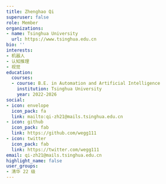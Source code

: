 ```yaml
---
title: Zhenghao Qi
superuser: false
role: Member
organizations:
- name: Tsinghua University
  url: https://www.tsinghua.edu.cn
bio: ''
interests:
- 机器人
- 认知推理
- 视觉
education:
  courses:
  - course: B.E. in Automation and Artificial Intelligence
    institution: Tsinghua University
    year: 2022-2026
social:
- icon: envelope
  icon_pack: fa
  link: mailto:qi-zh21@mails.tsinghua.edu.cn
- icon: github
  icon_pack: fab
  link: https://github.com/wegg111
- icon: twitter
  icon_pack: fab
  link: https://twitter.com/wegg111
email: qi-zh21@mails.tsinghua.edu.cn
highlight_name: false
user_groups:
- 清华 22 级
---
```

